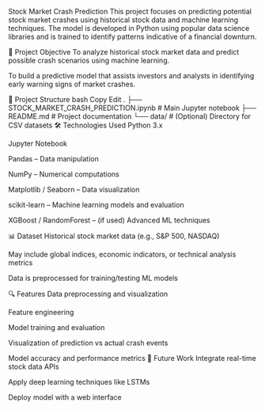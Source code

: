 Stock Market Crash Prediction
This project focuses on predicting potential stock market crashes using historical stock data and machine learning techniques. The model is developed in Python using popular data science libraries and is trained to identify patterns indicative of a financial downturn.

🧠 Project Objective
To analyze historical stock market data and predict possible crash scenarios using machine learning.

To build a predictive model that assists investors and analysts in identifying early warning signs of market crashes.

📂 Project Structure
bash
Copy
Edit
.
├── STOCK_MARKET_CRASH_PREDICTION.ipynb  # Main Jupyter notebook
├── README.md                            # Project documentation
└── data/                                # (Optional) Directory for CSV datasets
🛠️ Technologies Used
Python 3.x

Jupyter Notebook

Pandas – Data manipulation

NumPy – Numerical computations

Matplotlib / Seaborn – Data visualization

scikit-learn – Machine learning models and evaluation

XGBoost / RandomForest – (if used) Advanced ML techniques

📊 Dataset
Historical stock market data (e.g., S&P 500, NASDAQ)

May include global indices, economic indicators, or technical analysis metrics

Data is preprocessed for training/testing ML models

🔍 Features
Data preprocessing and visualization

Feature engineering

Model training and evaluation

Visualization of prediction vs actual crash events

Model accuracy and performance metrics
🧪 Future Work
Integrate real-time stock data APIs

Apply deep learning techniques like LSTMs

Deploy model with a web interface

